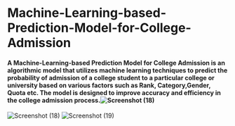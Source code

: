 # Machine-Learning-based-Prediction-Model-for-College-Admission
#### A Machine-Learning-based Prediction Model for College Admission is an algorithmic model that utilizes machine learning techniques to predict the probability of admission of a college student to a particular college or university based on various factors such as Rank, Category,Gender, Quota etc. The model is designed to improve accuracy and efficiency in the college admission process.![Screenshot (18)](https://user-images.githubusercontent.com/88239705/227771447-a6bb0a4f-1a0d-4d30-8297-7d1ef1f3abbe.png)
![Screenshot (18)](https://user-images.githubusercontent.com/88239705/227771456-cc68f84b-cf73-470e-9922-692df1ab81ce.png)
![Screenshot (19)](https://user-images.githubusercontent.com/88239705/227771462-195f584a-2b3c-4a55-aeca-cc0a0ffd80aa.png)

